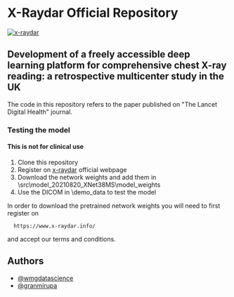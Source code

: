 
# X-Raydar Official Repository

[![x-raydar](https://www.x-raydar.info/img/logos/logo-online.png)](https://www.x-raydar.info/)

## Development of a freely accessible deep learning platform for comprehensive chest X-ray reading: a retrospective multicenter study in the UK

The code in this repository refers to the paper published on "The Lancet Digital Health" journal.

### Testing the model

#### This is not for clinical use ####

1. Clone this repository
2. Register on [x-raydar](https://www.x-raydar.info/) official webpage
3. Download the network weights and add them in \src\model_20210820_XNet38MS\model_weights
4. Use the DICOM in \demo_data to test the model



In order to download the pretrained network weights you will need to first register on 
```http
  https://www.x-raydar.info/
``` 
and accept our terms and conditions. 
 

## Authors
- [@wmgdatascience](https://github.com/wmgdatascience)
- [@granmirupa](https://www.github.com/granmirupa)
